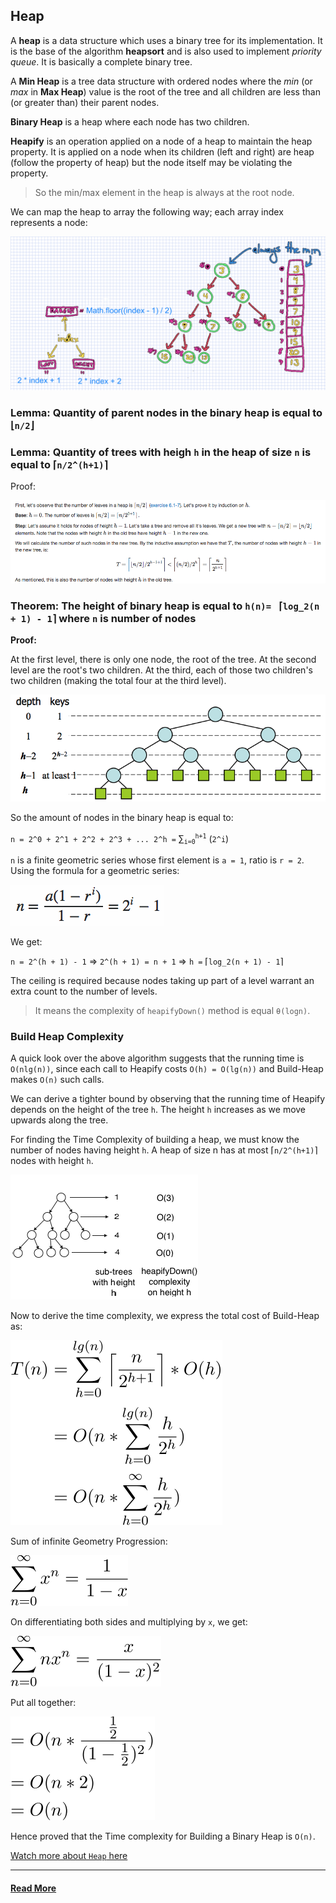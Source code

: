 ## Heap
A __heap__ is a data structure which uses a binary tree for its implementation. It is the base of the algorithm __heapsort__ and is also used to implement _priority queue_. It is basically a complete binary tree.

A __Min Heap__ is a tree data structure with ordered nodes where the _min_ (or _max_ in __Max Heap__) value is the root of the tree and all children are less than (or greater than) their parent nodes.

__Binary Heap__ is a heap where each node has two children.

__Heapify__ is an operation applied on a node of a heap to maintain the heap property. It is applied on a node when its children (left and right) are heap (follow the property of heap) but the node itself may be violating the property.

> So the min/max element in the heap is always at the root node.

We can map the heap to array the following way; each array index represents a node:

![map-heap-to-array](./images/map-heap-to-array.png)

### __Lemma:__ Quantity of parent nodes in the binary heap is equal to &lfloor;`n/2`&rfloor;

### __Lemma:__ Quantity of trees with heigh `h` in the heap of size `n` is equal to &lceil;`n/2^(h+1)`&rceil;

Proof:

![lemma-proof](./images/lemma-proof.png)

### __Theorem:__ The height of binary heap is equal to `h(n)= ` &lceil;`log_2(n + 1) - 1`&rceil; where `n` is number of nodes

__Proof:__

At the first level, there is only one node, the root of the tree. At the second level are the root's two children. At the third, each of those two children's two children (making the total four at the third level).

![heap-height](./images/heap-height.png)

So the amount of nodes in the binary heap is equal to:

`n = 2^0 + 2^1 + 2^2 + 2^3 + ... 2^h =` &sum;<sub>`i=0`</sub><sup>`h+1`</sup> (`2^i`)

`n` is a finite geometric series whose first element is `a = 1`, ratio is `r = 2`. Using the formula for a geometric series:

![nth-sum-geometric-progression](./images/sum-geometric-progression.png)

We get:

`n = 2^(h + 1) - 1` => `2^(h + 1) = n + 1` => `h =` &lceil;`log_2(n + 1) - 1`&rceil;

The ceiling is required because nodes taking up part of a level warrant an extra count to the number of levels.

> It means the complexity of `heapifyDown()` method is equal `θ(logn)`.

### Build Heap Complexity
A quick look over the above algorithm suggests that the running time is `O(nlg(n))`, since each call to Heapify costs `O(h) = O(lg(n))` and Build-Heap makes `O(n)` such calls.

We can derive a tighter bound by observing that the running time of Heapify depends on the height of the tree `h`. The height `h` increases as we move upwards along the tree.

For finding the Time Complexity of building a heap, we must know the number of nodes having height `h`. A heap of size n has at most &lceil;`n/2^(h+1)`&rceil; nodes with height `h`.

![sub-trees-with-height-h](./images/sub-trees-with-height-h.png)

Now to derive the time complexity, we express the total cost of Build-Heap as:

![build-heap-complexity](./images/build-heap-complexity.svg)

Sum of infinite Geometry Progression:

![geometry-progression](./images/geometry-progression.svg)

On differentiating both sides and multiplying by `x`, we get:

![geometry-progression-x](./images/geometry-progression-x.svg)

Put all together:

![build-heap-complexity-final](./images/build-heap-complexity-final.svg)

Hence proved that the Time complexity for Building a Binary Heap is `O(n)`.

[Watch more about `Heap` here](https://www.youtube.com/watch?v=t0Cq6tVNRBA)

---

#### [Read More](https://www.codesdope.com/course/data-structures-heap/)
